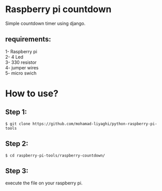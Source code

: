 # Raspberry pi countdown
Simple countdown timer using django.
## requirements:
1- Raspberry pi <br>
2- 4 Led  <br>
3- 330 resistor  <br>
4- jumper wires <br>
5- micro swich <br>

# How to use?
## Step 1:
```
$ git clone https://github.com/mohamad-liyaghi/python-raspberry-pi-tools
```

## Step 2:
```
$ cd raspberry-pi-tools/raspberry-countdown/
```

## Step 3:
execute the file on your raspberry pi.
